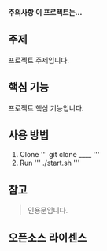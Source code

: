 **주의사항**
**이 프로젝트는...**

## 주제
프로젝트 주제입니다.

## 핵심 기능
프로젝트 핵심 기능입니다.

## 사용 방법
1. Clone
'''
git clone ____
'''
2. Run
'''
./start.sh
'''

## 참고
> 인용문입니다.

## 오픈소스 라이센스

